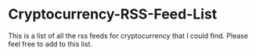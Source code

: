 # Cryptocurrency-RSS-Feed-List
This is a list of all the rss feeds for cryptocurrency that I could find. Please feel free to add to this list.
